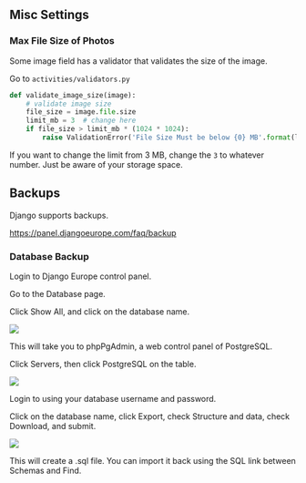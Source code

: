 ## Misc Settings

### Max File Size of Photos

Some image field has a validator that validates the size of the image.

Go to `activities/validators.py` 

```python
def validate_image_size(image):
    # validate image size
    file_size = image.file.size
    limit_mb = 3  # change here
    if file_size > limit_mb * (1024 * 1024):
        raise ValidationError('File Size Must be below {0} MB'.format(limit_mb))
```
If you want to change the limit from 3 MB, change the `3` to whatever number. Just be aware of your storage space.

## Backups

Django supports backups.

https://panel.djangoeurope.com/faq/backup

### Database Backup

Login to Django Europe control panel.

Go to the Database page.

Click Show All, and click on the database name.

![](https://i.imgur.com/DVFU6eb.png)

This will take you to phpPgAdmin, a web control panel of PostgreSQL.

Click Servers, then click PostgreSQL on the table.

![](https://i.imgur.com/ecyVRZO.png)

Login to using your database username and password.

Click on the database name, click Export, check Structure and data, check Download, and submit.

![](https://i.imgur.com/CagIFCD.png)

This will create a .sql file. You can import it back using the SQL link between Schemas and Find.

